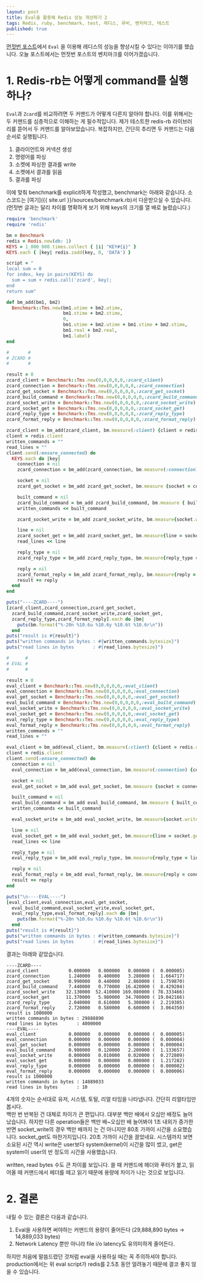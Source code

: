 ```yaml
---
layout: post
title: Eval을 활용해 Redis 성능 개선하기 2
tags: Redis, ruby, benchmark, test, 레디스, 루비, 벤치마크, 테스트
published: true
---
```

[먼젓번 포스트](http://cjeon.github.io/2016/05/22/%EB%A0%88%EB%94%94%EC%8A%A4-Eval.html)에서 `Eval` 을 이용해 레디스의 성능을 향상시킬 수 있다는 이야기를 했습니다. 오늘 포스트에서는 먼젓번 포스트의 벤치마크를 이어가겠습니다.

# 1. Redis-rb는 어떻게 command를 실행하나?
`Eval`과 `Zcard`를 비교하려면 두 커맨드가 어떻게 다른지 알아야 합니다. 이를 위해서는 두 커맨드를 심층적으로 이해하는 게 필수적입니다. 제가 테스트한 redis-rb 라이브러리를 뜯어서 두 커맨드를 알아보았습니다. 복잡하지만, 간단히 추리면 두 커맨드는 다음 순서로 실행됩니다.

1. 클라이언트와 커넥션 생성
2. 명령어를 파싱
3. 소켓에 파싱한 결과를 write
4. 소켓에서 결과를 읽음
5. 결과를 파싱

이에 맞춰 benchmark를 explicit하게 작성했고, benchmark는 아래와 같습니다. 소스코드는 [여기]({{ site.url }}/sources/benchmark.rb)서 다운받으실 수 있습니다. (먼젓번 글과는 달리 차이를 명확하게 보기 위해 keys의 크기를 열 배로 늘렸습니다.)  

``` ruby
require 'benchmark'  
require 'redis'  

bm = Benchmark  
redis = Redis.new(db: 1)  
KEYS = 1_000_000.times.collect { |i| "KEY#{i}" }  
KEYS.each { |key| redis.zadd(key, 0, 'DATA') }  

script = "  
local sum = 0  
for index, key in pairs(KEYS) do  
  sum = sum + redis.call('zcard', key);  
end  
return sum"  

def bm_add(bm1, bm2)  
  Benchmark::Tms.new(bm1.utime + bm2.utime,  
                     bm1.stime + bm2.stime,  
                     0,  
                     bm1.utime + bm2.utime + bm1.stime + bm2.stime,  
                     bm1.real + bm2.real,  
                     bm1.label)  
end  

#       #  
# ZCARD #  
#       #  

result = 0  
zcard_client = Benchmark::Tms.new(0,0,0,0,0,:zcard_client)  
zcard_connection = Benchmark::Tms.new(0,0,0,0,0,:zcard_connection)  
zcard_get_socket = Benchmark::Tms.new(0,0,0,0,0,:zcard_get_socket)  
zcard_build_command = Benchmark::Tms.new(0,0,0,0,0,:zcard_build_command)  
zcard_socket_write = Benchmark::Tms.new(0,0,0,0,0,:zcard_socket_write)  
zcard_socket_get = Benchmark::Tms.new(0,0,0,0,0,:zcard_socket_get)  
zcard_reply_type = Benchmark::Tms.new(0,0,0,0,0,:zcard_reply_type)  
zcard_format_reply = Benchmark::Tms.new(0,0,0,0,0,:zcard_format_reply)  

zcard_client = bm_add(zcard_client, bm.measure(:client) {client = redis.client})  
client = redis.client  
written_commands = ""  
read_lines = ""  
client.send(:ensure_connected) do  
  KEYS.each do |key|  
    connection = nil  
    zcard_connection = bm_add(zcard_connection, bm.measure(:connection) {connection = client.connection})  

    socket = nil  
    zcard_get_socket = bm_add zcard_get_socket, bm.measure {socket = connection.instance_variable_get(:@sock)}  

    built_command = nil  
    zcard_build_command = bm_add zcard_build_command, bm.measure { built_command = connection.build_command([:zcard, key]) }  
    written_commands << built_command  

    zcard_socket_write = bm_add zcard_socket_write, bm.measure{socket.write(built_command)}  

    line = nil  
    zcard_socket_get = bm_add zcard_socket_get, bm.measure{line = socket.gets}  
    read_lines << line  

    reply_type = nil  
    zcard_reply_type = bm_add zcard_reply_type, bm.measure{reply_type = line.slice!(0, 1)}  

    reply = nil  
    zcard_format_reply = bm_add zcard_format_reply, bm.measure{reply = connection.format_reply(reply_type, line)}  
    result += reply  
  end  
end  

puts("----ZCARD----")  
[zcard_client,zcard_connection,zcard_get_socket,  
  zcard_build_command,zcard_socket_write,zcard_socket_get,  
  zcard_reply_type,zcard_format_reply].each do |bm|  
    puts(bm.format("%-20n %10.6u %10.6y %10.6t %10.6r\n"))  
  end  
puts("result is #{result}")  
puts("written commands in bytes : #{written_commands.bytesize}")  
puts("read lines in bytes       : #{read_lines.bytesize}")  

#      #  
# EVAL #  
#      #  

result = 0  
eval_client = Benchmark::Tms.new(0,0,0,0,0,:eval_client)  
eval_connection = Benchmark::Tms.new(0,0,0,0,0,:eval_connection)  
eval_get_socket = Benchmark::Tms.new(0,0,0,0,0,:eval_get_socket)  
eval_build_command = Benchmark::Tms.new(0,0,0,0,0,:eval_build_command)  
eval_socket_write = Benchmark::Tms.new(0,0,0,0,0,:eval_socket_write)  
eval_socket_get = Benchmark::Tms.new(0,0,0,0,0,:eval_socket_get)  
eval_reply_type = Benchmark::Tms.new(0,0,0,0,0,:eval_reply_type)  
eval_format_reply = Benchmark::Tms.new(0,0,0,0,0,:eval_format_reply)  
written_commands = ""  
read_lines = ""  

eval_client = bm_add(eval_client, bm.measure(:client) {client = redis.client})  
client = redis.client  
client.send(:ensure_connected) do  
  connection = nil  
  eval_connection = bm_add(eval_connection, bm.measure(:connection) {connection = client.connection})  

  socket = nil  
  eval_get_socket = bm_add eval_get_socket, bm.measure {socket = connection.instance_variable_get(:@sock)}  

  built_command = nil  
  eval_build_command = bm_add eval_build_command, bm.measure { built_command = connection.build_command([:eval, script, KEYS.length].concat KEYS) }  
  written_commands << built_command  

  eval_socket_write = bm_add eval_socket_write, bm.measure{socket.write(built_command)}  

  line = nil  
  eval_socket_get = bm_add eval_socket_get, bm.measure{line = socket.gets}  
  read_lines << line  

  reply_type = nil  
  eval_reply_type = bm_add eval_reply_type, bm.measure{reply_type = line.slice!(0, 1)}  

  reply = nil  
  eval_format_reply = bm_add eval_format_reply, bm.measure{reply = connection.format_reply(reply_type, line)}  
  result += reply  
end  

puts("\n----EVAL----")  
[eval_client,eval_connection,eval_get_socket,  
  eval_build_command,eval_socket_write,eval_socket_get,  
  eval_reply_type,eval_format_reply].each do |bm|  
    puts(bm.format("%-20n %10.6u %10.6y %10.6t %10.6r\n"))  
  end  
puts("result is #{result}")  
puts("written commands in bytes : #{written_commands.bytesize}")  
puts("read lines in bytes       : #{read_lines.bytesize}")  
```

결과는 아래와 같았습니다.

```
----ZCARD----
zcard_client           0.000000   0.000000   0.000000 (  0.000005)
zcard_connection       1.240000   0.400000   3.280000 (  1.664717)
zcard_get_socket       0.990000   0.440000   2.860000 (  1.759870)
zcard_build_command    7.440000   0.770000  16.420000 (  8.429204)
zcard_socket_write    32.130000  52.410000 169.080000 ( 78.333466)
zcard_socket_get      11.370000   5.980000  34.700000 ( 19.042166)
zcard_reply_type       2.040000   0.610000   5.300000 (  2.219305)
zcard_format_reply     2.720000   0.580000   6.600000 (  3.064350)
result is 1000000
written commands in bytes : 29888890
read lines in bytes       : 4000000
----EVAL----
eval_client            0.000000   0.000000   0.000000 (  0.000005)
eval_connection        0.000000   0.000000   0.000000 (  0.000004)
eval_get_socket        0.000000   0.000000   0.000000 (  0.000004)
eval_build_command     0.980000   0.120000   2.200000 (  1.133657)
eval_socket_write      0.000000   0.010000   0.020000 (  0.272809)
eval_socket_get        0.000000   0.000000   0.000000 (  1.217282)
eval_reply_type        0.000000   0.000000   0.000000 (  0.000002)
eval_format_reply      0.000000   0.000000   0.000000 (  0.000006)
result is 1000000
written commands in bytes : 14889033
read lines in bytes       : 10
```
4개의 숫자는 순서대로 유저, 시스템, 토털, 리얼 타임을 나타냅니다. 간단히 리얼타임만 봅시다.  
백만 번 반복된 건 대체로 차이가 큰 편입니다. 대부분 백만 배에서 오십만 배정도 늘어났습니다. 하지만 다른 operation들은 백만 배~오십만 배 늘어봐야 1초 내외가 증가한 반면 socket_write의 경우 백만 배까지 는 건 아니지만 80초 가까이 시간을 소요했습니다. socket_get도 마찬가지입니다. 20초 가까이 시간을 끌었네요. 시스템까지 보면 소요된 시간 역시 write은 user보다 system(kernel)이 시간을 많이 썼고, get은 system이 user의 반 정도의 시간을 사용했습니다.  

written, read bytes 수도 큰 차이를 보입니다. 쓸 때 커맨드에 헤더와 푸터가 붙고, 읽어올 때 커맨드에서 헤더를 떼고 읽기 때문에 용량에 차이가 나는 것으로 보입니다.  

# 2. 결론
내릴 수 있는 결론은 다음과 같습니다.

1. Eval을 사용하면 써야하는 커맨드의 용량이 줄어든다 (29,888,890 bytes -> 14,889,033 bytes)
2. Network Latency 뿐만 아니라 file i/o latency도 유의미하게 줄어든다.

하지만 처음에 말씀드렸던 것처럼 eval을 사용하실 때는 꼭 주의하셔야 합니다. production에서는 위 eval script가 redis를 2.5초 동안 얼려놓기 때문에 결코 좋지 않을 수 있습니다.
